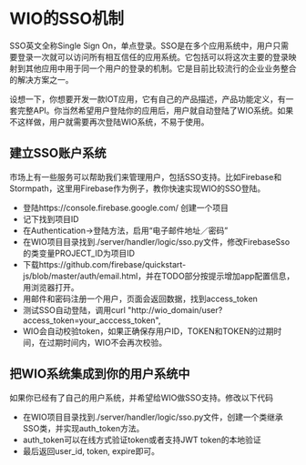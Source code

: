 WIO的SSO机制
=============
SSO英文全称Single Sign On，单点登录。SSO是在多个应用系统中，用户只需要登录一次就可以访问所有相互信任的应用系统。它包括可以将这次主要的登录映射到其他应用中用于同一个用户的登录的机制。它是目前比较流行的企业业务整合的解决方案之一。

设想一下，你想要开发一款IOT应用，它有自己的产品描述，产品功能定义，有一套完整API。你当然希望用户登陆你的应用后，用户就自动登陆了WIO系统。如果不这样做，用户就需要再次登陆WIO系统，不易于使用。
<!-- ![SSO框图]() -->

建立SSO账户系统
--------------
市场上有一些服务可以帮助我们来管理用户，包括SSO支持。比如Firebase和Stormpath，这里用Firebase作为例子，教你快速实现WIO的SSO登陆。
- 登陆https://console.firebase.google.com/ 创建一个项目
- 记下找到项目ID
- 在Authentication->登陆方法，启用“电子邮件地址／密码”
- 在WIO项目目录找到./server/handler/logic/sso.py文件，修改FirebaseSso的类变量PROJECT_ID为项目ID
- 下载https://github.com/firebase/quickstart-js/blob/master/auth/email.html，并在TODO部分按提示增加app配置信息，用浏览器打开。
- 用邮件和密码注册一个用户，页面会返回数据，找到access_token
- 测试SSO自动登陆，调用curl "http://wio_domain/user?access_token=your_acccess_token",
- WIO会自动校验token，如果正确保存用户ID，TOKEN和TOKEN的过期时间，在过期时间内，WIO不会再次校验。

把WIO系统集成到你的用户系统中
-----------------
如果你已经有了自己的用户系统，并希望给WIO做SSO支持。修改以下代码
- 在WIO项目目录找到./server/handler/logic/sso.py文件，创建一个类继承SSO类，并实现auth_token方法。
- auth_token可以在线方式验证token或者支持JWT token的本地验证
- 最后返回user_id, token, expire即可。
